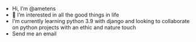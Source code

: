 - Hi, I’m @ametens
- 👀 I’m interested in all the good things in life
- I’m currently learning python 3.9 with django and looking to collaborate on python projects with an ethic and nature touch
- Send me an email

<!---
ametens/ametens is a ✨ special ✨ repository because its `README.md` (this file) appears on your GitHub profile.
You can click the Preview link to take a look at your changes.
--->
